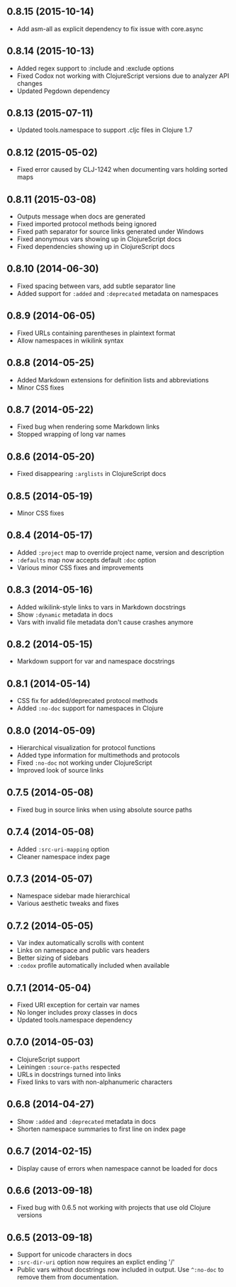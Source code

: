 ## 0.8.15 (2015-10-14)

* Add asm-all as explicit dependency to fix issue with core.async

## 0.8.14 (2015-10-13)

* Added regex support to :include and :exclude options
* Fixed Codox not working with ClojureScript versions due to analyzer API changes
* Updated Pegdown dependency

## 0.8.13 (2015-07-11)

* Updated tools.namespace to support .cljc files in Clojure 1.7

## 0.8.12 (2015-05-02)

* Fixed error caused by CLJ-1242 when documenting vars holding sorted maps

## 0.8.11 (2015-03-08)

* Outputs message when docs are generated
* Fixed imported protocol methods being ignored
* Fixed path separator for source links generated under Windows
* Fixed anonymous vars showing up in ClojureScript docs
* Fixed dependencies showing up in ClojureScript docs

## 0.8.10 (2014-06-30)

* Fixed spacing between vars, add subtle separator line
* Added support for `:added` and `:deprecated` metadata on namespaces

## 0.8.9 (2014-06-05)

* Fixed URLs containing parentheses in plaintext format
* Allow namespaces in wikilink syntax

## 0.8.8 (2014-05-25)

* Added Markdown extensions for definition lists and abbreviations
* Minor CSS fixes

## 0.8.7 (2014-05-22)

* Fixed bug when rendering some Markdown links
* Stopped wrapping of long var names

## 0.8.6 (2014-05-20)

* Fixed disappearing `:arglists` in ClojureScript docs

## 0.8.5 (2014-05-19)

* Minor CSS fixes

## 0.8.4 (2014-05-17)

* Added `:project` map to override project name, version and description
* `:defaults` map now accepts default `:doc` option
* Various minor CSS fixes and improvements

## 0.8.3 (2014-05-16)

* Added wikilink-style links to vars in Markdown docstrings
* Show `:dynamic` metadata in docs
* Vars with invalid file metadata don't cause crashes anymore

## 0.8.2 (2014-05-15)

* Markdown support for var and namespace docstrings

## 0.8.1 (2014-05-14)

* CSS fix for added/deprecated protocol methods
* Added `:no-doc` support for namespaces in Clojure

## 0.8.0 (2014-05-09)

* Hierarchical visualization for protocol functions
* Added type information for multimethods and protocols
* Fixed `:no-doc` not working under ClojureScript
* Improved look of source links

## 0.7.5 (2014-05-08)

* Fixed bug in source links when using absolute source paths

## 0.7.4 (2014-05-08)

* Added `:src-uri-mapping` option
* Cleaner namespace index page

## 0.7.3 (2014-05-07)

* Namespace sidebar made hierarchical
* Various aesthetic tweaks and fixes

## 0.7.2 (2014-05-05)

* Var index automatically scrolls with content
* Links on namespace and public vars headers
* Better sizing of sidebars
* `:codox` profile automatically included when available

## 0.7.1 (2014-05-04)

* Fixed URI exception for certain var names
* No longer includes proxy classes in docs
* Updated tools.namespace dependency

## 0.7.0 (2014-05-03)

* ClojureScript support
* Leiningen `:source-paths` respected
* URLs in docstrings turned into links
* Fixed links to vars with non-alphanumeric characters

## 0.6.8 (2014-04-27)

* Show `:added` and `:deprecated` metadata in docs
* Shorten namespace summaries to first line on index page

## 0.6.7 (2014-02-15)

* Display cause of errors when namespace cannot be loaded for docs

## 0.6.6 (2013-09-18)

* Fixed bug with 0.6.5 not working with projects that use old Clojure
  versions

## 0.6.5 (2013-09-18)

* Support for unicode characters in docs
* `:src-dir-uri` option now requires an explict ending '/'
* Public vars without docstrings now included in output. Use
  `^:no-doc` to remove them from documentation.
